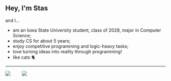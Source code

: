 ## Hey, I'm Stas

and I...
- am an Iowa State University student, class of 2028, major in Computer Science;
- study CS for about 5 years;
- enjoy competitive programming and logic-heavy tasks;
- love turning ideas into reality through programming!
- like cats 🐈

<hr/>

<p align="left">
  <picture>
    <source media="(prefers-color-scheme: dark)" srcset="https://github-readme-streak-stats.herokuapp.com?user=kototok903&theme=material&hide_border=true&background=00000000">
    <img src="https://github-readme-streak-stats.herokuapp.com?user=kototok903&theme=default&hide_border=true&background=00000000">
  </picture>
  &emsp;&emsp;
  <picture>
    <source media="(prefers-color-scheme: dark)" srcset="https://github-readme-stats.vercel.app/api/top-langs/?username=kototok903&layout=compact&hide_border=true&theme=rose_pine&bg_color=00000000">
    <img src="https://github-readme-stats.vercel.app/api/top-langs/?username=kototok903&layout=compact&hide_border=true&theme=graywhite&bg_color=00000000">
  </picture>
</p>
